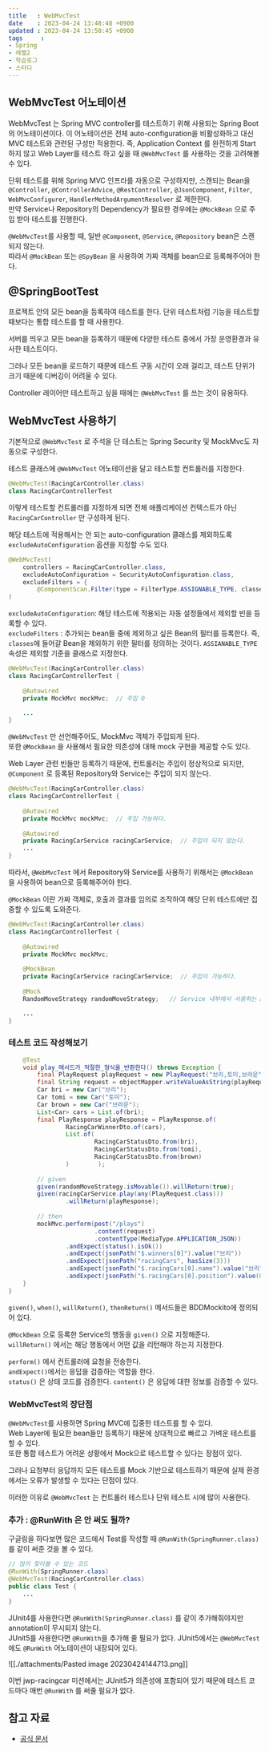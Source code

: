 ```yaml
---
title   : WebMvcTest
date    : 2023-04-24 13:48:48 +0900
updated : 2023-04-24 13:50:45 +0900
tags     : 
- Spring
- 레벨2
- 학습로그
- 스터디
---
```


## WebMvcTest 어노테이션

WebMvcTest 는 Spring MVC controller를 테스트하기 위해 사용되는 Spring Boot의 어노테이션이다.
이 어노테이션은 전체 auto-configuration을 비활성화하고 대신 MVC 테스트와 관련된 구성만 적용한다.
즉, Application Context 를 완전하게 Start 하지 않고 Web Layer를 테스트 하고 싶을 때 `@WebMvcTest` 를 사용하는 것을 고려해볼 수 있다.

단위 테스트를 위해 Spring MVC 인프라를 자동으로 구성하지만, 스캔되는 Bean을 `@Controller`, `@ControllerAdvice`, `@RestController`, `@JsonComponent`, `Filter`, `WebMvcConfigurer`, `HandlerMethodArgumentResolver` 로 제한한다.    
만약 Service나 Repository의 Dependency가 필요한 경우에는 `@MockBean` 으로 주입 받아 테스트를 진행한다.    

`@WebMvcTest`를 사용할 때, 일반 `@Component`, `@Service`, `@Repository` bean은 스캔되지 않는다.   
따라서 `@MockBean` 또는 `@SpyBean` 을 사용하여 가짜 객체를 bean으로 등록해주어야 한다.    

## @SpringBootTest

프로젝트 안의 모든 bean을 등록하여 테스트를 한다. 단위 테스트처럼 기능을 테스트할 때보다는 통합 테스트를 할 때 사용한다.

서버를 띄우고 모든 bean을 등록하기 때문에 다양한 테스트 중에서 가장 운영환경과 유사한 테스트이다.

그러나 모든 bean을 로드하기 때문에 테스트 구동 시간이 오래 걸리고, 테스트 단위가 크기 때문에 디버깅이 어려울 수 있다.

Controller 레이어만 테스트하고 싶을 때에는 `@WebMvcTest` 를 쓰는 것이 유용하다.

## WebMvcTest 사용하기

기본적으로 `@WebMvcTest` 로 주석을 단 테스트는 Spring Security 및 MockMvc도 자동으로 구성한다.

테스트 클래스에 `@WebMvcTest` 어노테이션을 달고 테스트할 컨트롤러를 지정한다.

```java
@WebMvcTest(RacingCarController.class)  
class RacingCarControllerTest
```

이렇게 테스트할 컨트롤러를 지정하게 되면 전체 애플리케이션 컨텍스트가 아닌 `RacingCarController` 만 구성하게 된다.

해당 테스트에 적용해서는 안 되는 auto-configuration 클래스를 제외하도록 `excludeAutoConfiguration` 옵션을 지정할 수도 있다.

```java
@WebMvcTest(
    controllers = RacingCarController.class,
    excludeAutoConfiguration = SecurityAutoConfiguration.class,
    excludeFilters = {
        @ComponentScan.Filter(type = FilterType.ASSIGNABLE_TYPE, classes = SecurityConfig.class)}
)
```

`excludeAutoConfiguration`: 해당 테스트에 적용되는 자동 설정들에서 제외할 빈을 등록할 수 있다.   
`excludeFilters` : 추가되는 bean들 중에 제외하고 싶은 Bean의 필터를 등록한다. 즉, `classes`에 들어갈 Bean을 제외하기 위한 필터를 정의하는 것이다. `ASSIANABLE_TYPE` 속성은 제외할 기준을 클래스로 지정한다.    

```java
@WebMvcTest(RacingCarController.class)   
class RacingCarControllerTest {  
  
    @Autowired  
    private MockMvc mockMvc;  // 주입 O  

	...
}
```

`@WebMvcTest` 만 선언해주어도, MockMvc 객체가 주입되게 된다.   
또한 `@MockBean` 을 사용해서 필요한 의존성에 대해 mock 구현을 제공할 수도 있다.

Web Layer 관련 빈들만 등록하기 때문에, 컨트롤러는 주입이 정상적으로 되지만, `@Component` 로 등록된 Repository와 Service는 주입이 되지 않는다.  

```java
@WebMvcTest(RacingCarController.class)  
class RacingCarControllerTest {  
  
    @Autowired  
    private MockMvc mockMvc;  // 주입 가능하다.
  
    @Autowired  
    private RacingCarService racingCarService;  // 주입이 되지 않는다.  
	...
}
```

따라서, `@WebMvcTest` 에서 Repository와 Service를 사용하기 위해서는 `@MockBean` 을 사용하여 bean으로 등록해주어야 한다.  

`@MockBean` 이란 가짜 객체로, 호출과 결과를 임의로 조작하여 해당 단위 테스트에만 집중할 수 있도록 도와준다.   

```java
@WebMvcTest(RacingCarController.class)  
class RacingCarControllerTest {  
  
    @Autowired  
    private MockMvc mockMvc;  
  
    @MockBean  
    private RacingCarService racingCarService;  // 주입이 가능하다.   
  
    @Mock  
    RandomMoveStrategy randomMoveStrategy;   // Service 내부에서 사용하는 RandomMoveStrategy Mocking   

	...
}
```

### 테스트 코드 작성해보기

```java
    @Test  
    void play_메서드가_적절한_형식을_반환한다() throws Exception {  
        final PlayRequest playRequest = new PlayRequest("브리,토미,브라운", 1);  
        final String request = objectMapper.writeValueAsString(playRequest);  
        Car bri = new Car("브리");  
        Car tomi = new Car("토미");  
        Car brown = new Car("브라운");  
        List<Car> cars = List.of(bri);  
        final PlayResponse playResponse = PlayResponse.of(  
                RacingCarWinnerDto.of(cars),  
                List.of(  
                        RacingCarStatusDto.from(bri),  
                        RacingCarStatusDto.from(tomi),  
                        RacingCarStatusDto.from(brown)  
                )        );  
  
        // given  
        given(randomMoveStrategy.isMovable()).willReturn(true);  
        given(racingCarService.play(any(PlayRequest.class)))  
                .willReturn(playResponse);  
  
        // then  
        mockMvc.perform(post("/plays")  
                        .content(request)  
                        .contentType(MediaType.APPLICATION_JSON))  
                .andExpect(status().isOk())  
                .andExpect(jsonPath("$.winners[0]").value("브리"))  
                .andExpect(jsonPath("racingCars", hasSize(3)))  
                .andExpect(jsonPath("$.racingCars[0].name").value("브리"))  
                .andExpect(jsonPath("$.racingCars[0].position").value(0));  
    }
}
```

`given()`, `when()`, `willReturn()`, `thenReturn()` 메서드들은 BDDMockito에 정의되어 있다.

`@MockBean` 으로 등록한 Service의 행동을 `given()` 으로 지정해준다.  
`willReturn()` 에서는 해당 행동에서 어떤 값을 리턴해야 하는지 지정한다.

`perform()` 에서 컨트롤러에 요청을 전송한다.  
`andExpect()`에서는 응답을 검증하는 역할을 한다.   
`status()` 은 상태 코드를 검증한다.
`content()` 은 응답에 대한 정보를 검증할 수 있다.

### WebMvcTest의 장단점

`@WebMvcTest`를 사용하면 Spring MVC에 집중한 테스트를 할 수 있다.   
Web Layer에 필요한 bean들만 등록하기 때문에 상대적으로 빠르고 가벼운 테스트를 할 수 있다.   
또한 통합 테스트가 어려운 상황에서 Mock으로 테스트할 수 있다는 장점이 있다.   

그러나 요청부터 응답까지 모든 테스트를 Mock 기반으로 테스트하기 때문에 실제 환경에서는 오류가 발생할 수 있다는 단점이 있다.   

이러한 이유로 `@WebMvcTest` 는 컨트롤러 테스트나 단위 테스트 시에 많이 사용한다.   

### 추가 : @RunWith 은 안 써도 될까?

구글링을 하다보면 많은 코드에서 Test를 작성할 때 `@RunWith(SpringRunner.class)` 를 같이 써준 것을 볼 수 있다.

```java
// 많이 찾아볼 수 있는 코드
@RunWith(SpringRunner.class) 
@WebMvcTest(RacingCarController.class) 
public class Test { 
	... 
}
```

JUnit4를 사용한다면 `@RunWith(SpringRunner.class)` 를 같이 추가해줘야지만 annotation이 무시되지 않는다.   
JUnit5를 사용한다면 `@RunWith`을 추가해 줄 필요가 없다. JUnit5에서는 `@WebMvcTest` 에도 `@RunWith` 어노테이션이 내장되어 있다.   

![[./attachments/Pasted image 20230424144713.png]]

이번 jwp-racingcar 미션에서는 JUnit5가 의존성에 포함되어 있기 때문에 테스트 코드마다 매번 `@RunWith` 를 써줄 필요가 없다.

## 참고 자료

- [공식 문서](https://docs.spring.io/spring-boot/docs/current/api/org/springframework/boot/test/autoconfigure/web/servlet/WebMvcTest.html)
